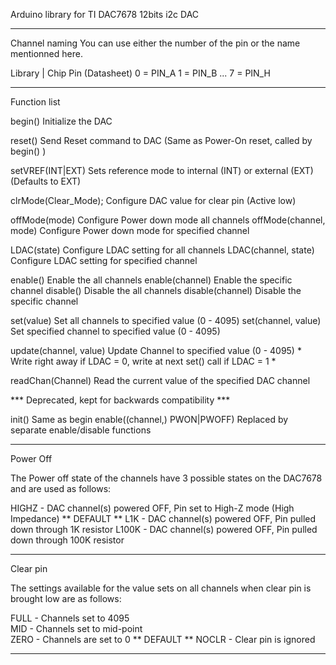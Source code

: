 Arduino library for TI DAC7678 12bits i2c DAC

------------------------------------------------------------------------------    
  Channel naming 
  You can use either the number of the pin or the name mentionned here.
 
  Library  |  Chip Pin (Datasheet)
  0    =    PIN_A
  1    =    PIN_B
  ...
  7    =    PIN_H
 
------------------------------------------------------------------------------  
  Function list
 
 
  begin()                         Initialize the DAC

  reset()                      	  Send Reset command to DAC (Same as Power-On reset, called by begin() )

  setVREF(INT|EXT)             	  Sets reference mode to internal (INT) or external (EXT)   (Defaults to EXT) 

  clrMode(Clear_Mode);         	  Configure DAC value for clear pin (Active low)

  offMode(mode)     	          Configure Power down mode all channels
  offMode(channel, mode)     	  Configure Power down mode for specified channel

  LDAC(state)                     Configure LDAC setting for all channels
  LDAC(channel, state)            Configure LDAC setting for specified channel
 
  enable()                        Enable the all channels
  enable(channel)                 Enable the specific channel
  disable()                       Disable the all channels
  disable(channel)                Disable the specific channel

  set(value)    		          Set all channels to specified value (0 - 4095)
  set(channel, value)    		  Set specified channel to specified value (0 - 4095)

  update(channel, value)    	  Update Channel to specified value (0 - 4095)
                                  * Write right away if LDAC = 0, write at next set() call if LDAC = 1 *

  readChan(Channel)            	  Read the current value of the specified DAC channel
 

  *** Deprecated, kept for backwards compatibility ***

  init()                          Same as begin
  enable((channel,) PWON|PWOFF)   Replaced by separate enable/disable functions  

------------------------------------------------------------------------------    
  Power Off
 
  The Power off state of the channels have 3 possible states on the DAC7678 and are used as follows:
 
  HIGHZ  -  DAC channel(s) powered OFF, Pin set to High-Z mode (High Impedance) ** DEFAULT **
  L1K    -  DAC channel(s) powered OFF, Pin pulled down through 1K resistor
  L100K  -  DAC channel(s) powered OFF, Pin pulled down through 100K resistor 
 
------------------------------------------------------------------------------    
  Clear pin
 
  The settings available for the value sets on all channels when clear pin is brought low are as follows:
 
  FULL  -  Channels set to 4095  
  MID   -  Channels set to mid-point   
  ZERO  -  Channels are set to 0        **  DEFAULT **
  NOCLR -  Clear pin is ignored
 
------------------------------------------------------------------------------ 
 
